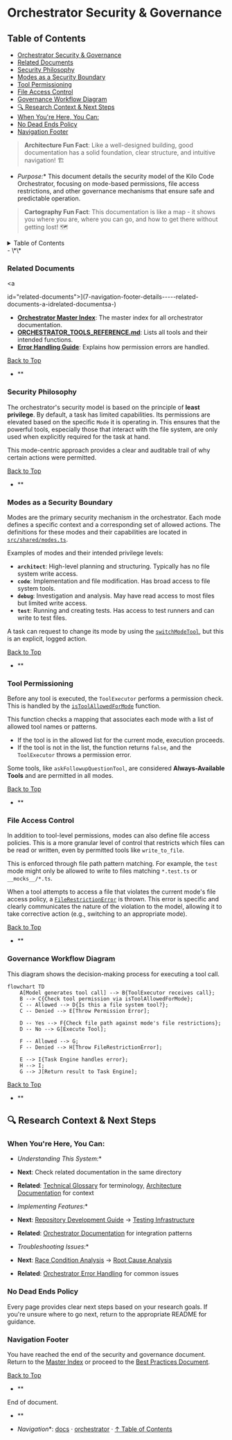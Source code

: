 # Orchestrator Security & Governance

## Table of Contents
- [Orchestrator Security & Governance](#orchestrator-security-governance)
- [Related Documents](#related-documents)
- [Security Philosophy](#security-philosophy)
- [Modes as a Security Boundary](#modes-as-a-security-boundary)
- [Tool Permissioning](#tool-permissioning)
- [File Access Control](#file-access-control)
- [Governance Workflow Diagram](#governance-workflow-diagram)
- [🔍 Research Context & Next Steps](#research-context-next-steps)
- [When You're Here, You Can:](#when-youre-here-you-can)
- [No Dead Ends Policy](#no-dead-ends-policy)
- [Navigation Footer](#navigation-footer)

> **Architecture Fun Fact**: Like a well-designed building, good documentation has a solid
> foundation, clear structure, and intuitive navigation! 🏗️

- *Purpose:*\* This document details the security model of the Kilo Code Orchestrator, focusing on
  mode-based permissions, file access restrictions, and other governance mechanisms that ensure safe
  and predictable operation.

> **Cartography Fun Fact**: This documentation is like a map - it shows you where you are, where you
> can go, and how to get there without getting lost! 🗺️

<details>
<summary>Table of Contents</summary>
- [1. Related Documents](#related-documents)
- [2. Security Philosophy](#security-philosophy)
- [3. Modes as a Security Boundary](#modes-as-a-security-boundary)
- [4. Tool Permissioning](#tool-permissioning)
- [5. File Access Control](#file-access-control)
- [6. Governance Workflow Diagram](#governance-workflow-diagram)
- \[7. Navigation Footer

</details>
- \*\*

### Related Documents

<a

id="related-documents"></a>]\(7-navigation-footer-details-----related-documents-a-idrelated-documentsa-)

- **[Orchestrator Master Index](../orchestrator/ORCHESTRATOR_INDEX.md)**: The master index for all
  orchestrator
  documentation.
- **[ORCHESTRATOR\_TOOLS\_REFERENCE.md](ORCHESTRATOR_TOOLS_REFERENCE.md)**: Lists all tools and
  their
  intended functions.
- **[Error Handling Guide](ORCHESTRATOR_ERROR_HANDLING.md)**: Explains how permission
  errors are handled.

[Back to Top](#orchestrator-security--governance)
- \*\*

### Security Philosophy

<a id="security-philosophy"></a>

The orchestrator's security model is based on the principle of **least privilege**. By default, a
task has limited capabilities. Its permissions are elevated based on the specific `Mode` it is
operating in. This ensures that the powerful tools, especially those that interact with the file
system, are only used when explicitly required for the task at hand.

This mode-centric approach provides a clear and auditable trail of why certain actions were
permitted.

[Back to Top](#orchestrator-security--governance)
- \*\*

### Modes as a Security Boundary

<a id="modes-as-a-security-boundary"></a>

Modes are the primary security mechanism in the orchestrator. Each mode defines a specific context
and a corresponding set of allowed actions. The definitions for these modes and their capabilities
are located in [`src/shared/modes.ts`](../../src/shared/modes.ts#L69).

Examples of modes and their intended privilege levels:

- **`architect`**: High-level planning and structuring. Typically has no file system write access.
- **`code`**: Implementation and file modification. Has broad access to file system tools.
- **`debug`**: Investigation and analysis. May have read access to most files but limited write
  access.
- **`test`**: Running and creating tests. Has access to test runners and can write to test files.

A task can request to change its mode by using the
[`switchModeTool`](../../src/core/tools/switchModeTool.ts#L8), but this is an explicit, logged
action.

[Back to Top](#orchestrator-security--governance)
- \*\*

### Tool Permissioning

<a id="tool-permissioning"></a>

Before any tool is executed, the `ToolExecutor` performs a permission check. This is handled by the
[`isToolAllowedForMode`](../../src/shared/modes.ts#L167) function.

This function checks a mapping that associates each mode with a list of allowed tool names or
patterns.
- If the tool is in the allowed list for the current mode, execution proceeds.
- If the tool is not in the list, the function returns `false`, and the `ToolExecutor` throws a
  permission error.

Some tools, like `askFollowupQuestionTool`, are considered **Always-Available Tools** and are
permitted in all modes.

[Back to Top](#orchestrator-security--governance)
- \*\*

### File Access Control

<a id="file-access-control"></a>

In addition to tool-level permissions, modes can also define file access policies. This is a more
granular level of control that restricts which files can be read or written, even by permitted tools
like `write_to_file`.

This is enforced through file path pattern matching. For example, the `test` mode might only be
allowed to write to files matching `*.test.ts` or `__mocks__/*.ts`.

When a tool attempts to access a file that violates the current mode's file access policy, a
[`FileRestrictionError`](../../src/shared/modes.ts#L157) is thrown. This error is specific and
clearly
communicates the nature of the violation to the model, allowing it to take corrective action (e.g.,
switching to an appropriate mode).

[Back to Top](#orchestrator-security--governance)
- \*\*

### Governance Workflow Diagram

<a id="governance-workflow-diagram"></a>

This diagram shows the decision-making process for executing a tool call.

```mermaid
flowchart TD
    A[Model generates tool call] --> B{ToolExecutor receives call};
    B --> C{Check tool permission via isToolAllowedForMode};
    C -- Allowed --> D{Is this a file system tool?};
    C -- Denied --> E[Throw Permission Error];

    D -- Yes --> F{Check file path against mode's file restrictions};
    D -- No --> G[Execute Tool];

    F -- Allowed --> G;
    F -- Denied --> H[Throw FileRestrictionError];

    E --> I{Task Engine handles error};
    H --> I;
    G --> J[Return result to Task Engine];
```

[Back to Top](#orchestrator-security--governance)
- \*\*

## 🔍 Research Context & Next Steps

### When You're Here, You Can:

- *Understanding This System:*\*

- **Next**: Check related documentation in the same directory

- **Related**: [Technical Glossary](../GLOSSARY.md) for terminology,
  [Architecture Documentation](../architecture/README.md) for context

- *Implementing Features:*\*

- **Next**: [Repository Development Guide](../architecture/GETTING_STARTED.md) →
  [Testing Infrastructure](../testing/TESTING_STRATEGY.md)

- **Related**: [Orchestrator Documentation](../orchestrator/README.md) for integration patterns

- *Troubleshooting Issues:*\*

- **Next**: [Race Condition Analysis](../architecture/README.md) →
  [Root Cause Analysis](../architecture/DUPLICATE_API_REQUESTS_ROOT_CAUSE_ANALYSIS.md)

- **Related**: [Orchestrator Error Handling](../orchestrator/ORCHESTRATOR_ERROR_HANDLING.md) for
  common issues

### No Dead Ends Policy

Every page provides clear next steps based on your research goals. If you're unsure where to go
next, return to the appropriate README for guidance.

### Navigation Footer

<a id="navigation-footer"></a>

You have reached the end of the security and governance document. Return to the
[Master Index](../orchestrator/ORCHESTRATOR_INDEX.md) or proceed to the
[Best Practices Document](ORCHESTRATOR_BEST_PRACTICES.md).

[Back to Top](#orchestrator-security--governance)
- \*\*

End of document.
- \*\*

- *Navigation*\*: [docs](../) · [orchestrator](../orchestrator/) ·
  [↑ Table of Contents](#orchestrator-security--governance)
